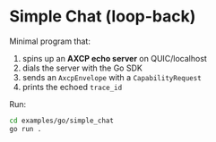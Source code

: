 # Simple Chat (loop-back)

Minimal program that:

1. spins up an **AXCP echo server** on QUIC/localhost  
2. dials the server with the Go SDK  
3. sends an `AxcpEnvelope` with a `CapabilityRequest`  
4. prints the echoed `trace_id`

Run:

```bash
cd examples/go/simple_chat
go run .
```

